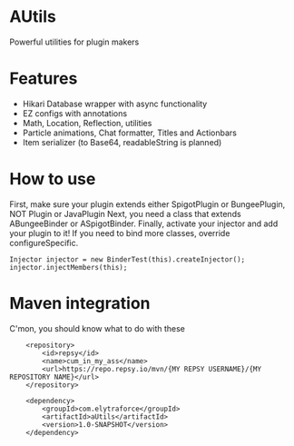 # AUtils

Powerful utilities for plugin makers

# Features
- Hikari Database wrapper with async functionality
- EZ configs with annotations
- Math, Location, Reflection, utilities
- Particle animations, Chat formatter, Titles and Actionbars
- Item serializer (to Base64, readableString is planned)

# How to use
First, make sure your plugin extends either SpigotPlugin or BungeePlugin, NOT Plugin or JavaPlugin
Next, you need a class that extends ABungeeBinder or ASpigotBinder.
Finally, activate your injector and add your plugin to it!
If you need to bind more classes, override configureSpecific.

```
Injector injector = new BinderTest(this).createInjector();
injector.injectMembers(this);
```

# Maven integration

C'mon, you should know what to do with these

```
    <repository>
        <id>repsy</id>
        <name>cum_in_my_ass</name>
        <url>https://repo.repsy.io/mvn/{MY REPSY USERNAME}/{MY REPOSITORY NAME}</url>
    </repository>

    <dependency>
        <groupId>com.elytraforce</groupId>
        <artifactId>aUtils</artifactId>
        <version>1.0-SNAPSHOT</version>
    </dependency>

```